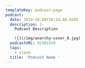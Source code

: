 ```yaml
---
templateKey: podcast-page
podcast:
  date: 2019-10-08T20:14:46.920Z
  description: |-
    Podcast Description 

    ![](/img/anarchy-cover_0.jpg)
  podcastURL: 92382310
  tags:
    - slack
  title: 'Podcast Name '
---
```


